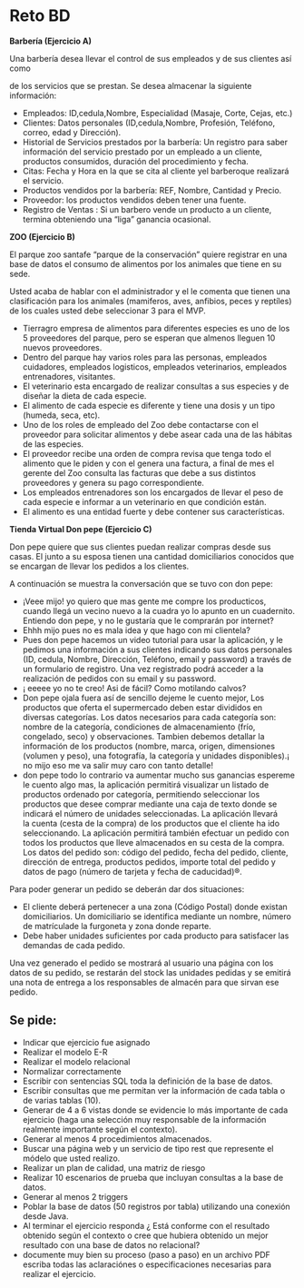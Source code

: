 # Reto BD

**Barbería (Ejercicio A)**

Una barbería desea llevar el control de sus empleados y de sus clientes así como

de los servicios que se prestan. Se desea almacenar la siguiente información:

- Empleados: ID,cedula,Nombre, Especialidad (Masaje, Corte, Cejas, etc.)
- Clientes: Datos personales (ID,cedula,Nombre, Profesión, Teléfono, correo, edad y Dirección).
- Historial de Servicios prestados por la barbería: Un registro para saber información del servicio prestado por un empleado a un cliente, productos consumidos, duración del procedimiento y fecha.
- Citas: Fecha y Hora en la que se cita al cliente yel barberoque realizará el servicio.
- Productos vendidos por la barbería: REF, Nombre, Cantidad y Precio.
- Proveedor: los productos vendidos deben tener una fuente.
- Registro de Ventas : Si un barbero vende un producto a un cliente, termina obteniendo una “liga” ganancia ocasional.

**ZOO (Ejercicio B)**

El parque zoo santafe “parque de la conservación” quiere registrar en una base de datos el consumo de alimentos por los animales que tiene en su sede.

Usted acaba de hablar con el administrador y el le comenta que tienen una clasificación para los animales (mamiferos, aves, anfibios, peces y reptíles) de los cuales usted debe seleccionar 3 para el MVP.

- Tierragro empresa de alimentos para diferentes especies es uno de los 5 proveedores del parque, pero se esperan que almenos lleguen 10 nuevos proveedores.
- Dentro del parque hay varios roles para las personas, empleados cuidadores, empleados logisticos, empleados veterinarios, empleados entrenadores, visitantes.
- El veterinario esta encargado de realizar consultas a sus especies y de diseñar la dieta de cada especie.
- El alimento de cada especie es diferente y tiene una dosis y un tipo (humeda, seca, etc).
- Uno de los roles de empleado del Zoo debe contactarse con el proveedor para solicitar alimentos y debe asear cada una de las hábitas de las especies.
- El proveedor recibe una orden de compra revisa que tenga todo el alimento que le piden y con el genera una factura, a final de mes el gerente del Zoo consulta las facturas que debe a sus distintos proveedores y genera su pago correspondiente.
- Los empleados entrenadores son los encargados de llevar el peso de cada especie e informar a un veterinario en que condición están.
- El alimento es una entidad fuerte y debe contener sus características.

**Tienda Virtual Don pepe (Ejercicio C)**

Don pepe quiere que sus clientes puedan realizar compras desde sus casas. El junto a su esposa tienen una cantidad domiciliarios conocidos que se encargan de llevar los pedidos a los clientes.

A continuación se muestra la conversación que se tuvo con don pepe:

- ¡Veee mijo! yo quiero que mas gente me compre los producticos, cuando llegá un vecino nuevo a la cuadra yo lo apunto en un cuadernito. Entiendo don pepe, y no le gustaría que le comprarán por internet?
- Ehhh mijo pues no es mala idea y que hago con mi clientela?
- Pues don pepe hacemos un video tutorial para usar la aplicación, y le pedimos una información a sus clientes indicando sus datos personales (ID, cedula, Nombre, Dirección, Teléfono, email y password) a través de un formulario de registro. Una vez registrado podrá acceder a la realización de pedidos con su email y su password.
- ¡ eeeee yo no te creo! Asi de fácil? Como motilando calvos?
- Don pepe ojala fuera así de sencillo dejeme le cuento mejor, Los productos que oferta el supermercado deben estar divididos en diversas categorías. Los datos necesarios para cada categoría son: nombre de la categoría, condiciones de almacenamiento (frío, congelado, seco) y observaciones. Tambien debemos detallar la información de los productos (nombre, marca, origen, dimensiones (volumen y peso), una fotografía, la categoría y unidades disponibles).¡ no mijo eso me va salir muy caro con tanto detalle!
- don pepe todo lo contrario va aumentar mucho sus ganancias espereme le cuento algo mas, la aplicación permitirá visualizar un listado de productos ordenado por categoría, permitiendo seleccionar los productos que desee comprar mediante una caja de texto donde se indicará el número de unidades seleccionadas. La aplicación llevará la cuenta (cesta de la compra) de los productos que el cliente ha ido seleccionando. La aplicación permitirá también efectuar un pedido con todos los productos que lleve almacenados en su cesta de la compra. Los datos del pedido son: código del pedido, fecha del pedido, cliente, dirección de entrega, productos pedidos, importe total del pedido y datos de pago (número de tarjeta y fecha de caducidad)®.

Para poder generar un pedido se deberán dar dos situaciones:

- El cliente deberá pertenecer a una zona (Código Postal) donde existan domiciliarios. Un domiciliario se identifica mediante un nombre, número de matrículade la furgoneta y zona donde reparte.
- Debe haber unidades suficientes por cada producto para satisfacer las demandas de cada pedido.

Una vez generado el pedido se mostrará al usuario una página con los datos de su pedido, se restarán del stock las unidades pedidas y se emitirá una nota de entrega a los responsables de almacén para que sirvan ese pedido.

## Se pide:

- Indicar que ejercicio fue asignado
- Realizar el modelo E-R
- Realizar el modelo relacional
- Normalizar correctamente
- Escribir con sentencias SQL toda la definición de la base de datos.
- Escribir consultas que me permitan ver la información de cada tabla o de varias tablas (10).
- Generar de 4 a 6 vistas donde se evidencie lo más importante de cada ejercicio (haga una selección muy responsable de la información realmente importante según el contexto).
- Generar al menos 4 procedimientos almacenados.
- Buscar una página web y un servicio de tipo rest que represente el módelo que usted realizo.
- Realizar un plan de calidad, una matriz de riesgo
- Realizar 10 escenarios de prueba que incluyan consultas a la base de datos.
- Generar al menos 2 triggers
- Poblar la base de datos (50 registros por tabla) utilizando una conexión desde Java.
- Al terminar el ejercicio responda ¿ Está conforme con el resultado obtenido según el contexto o cree que hubiera obtenido un mejor resultado con una base de datos no relacional?
- documente muy bien su proceso (paso a paso) en un archivo PDF escriba todas las aclaraciónes o especificaciones necesarias para realizar el ejercicio.